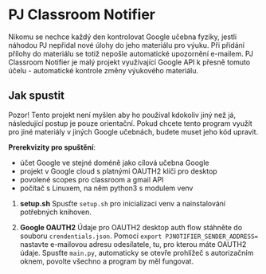 # PJ Classroom Notifier
Nikomu se nechce každý den kontrolovat Google učebna fyziky, jestli náhodou PJ nepřidal nové úlohy do jeho materiálu pro výuku. Při přidání přílohy do materiálu se totiž nepošle automatické upozornění e-mailem. PJ Classroom Notifier je malý projekt využívající Google API k přesně tomuto účelu - automatické kontrole změny výukového materiálu.

## Jak spustit
Pozor! Tento projekt není myšlen aby ho používal kdokoliv jiný než já, následující postup je pouze orientační. Pokud chcete tento program využít pro jiné materiály v jiných Google učebnách, budete muset jeho kód upravit.

**Prerekvizity pro spuštění**:
- účet Google ve stejné doméně jako cílová učebna Google
- projekt v Google cloud s platnými OAUTH2 klíči pro desktop
- povolené scopes pro classroom a gmail API
- počítač s Linuxem, na něm python3 s modulem venv

1. **setup.sh**
Spusťte `setup.sh` pro inicializaci venv a nainstalování potřebných knihoven.

2. **Google OAUTH2**
Údaje pro OAUTH2 desktop auth flow stáhněte do souboru `crendentials.json`.
Pomocí `export PJNOTIFIER_SENDER_ADDRESS=` nastavte e-mailovou adresu odesílatele, tu, pro kterou máte OAUTH2 údaje.
Spusťte `main.py`, automaticky se otevře prohlížeč s autorizačním oknem, povolte všechno a program by měl fungovat.
